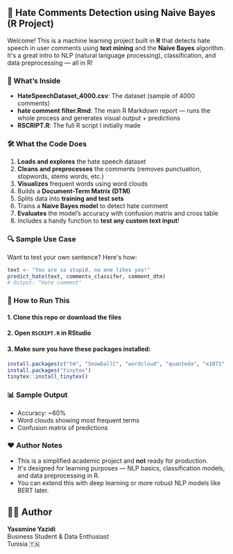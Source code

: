 ## 🧠 Hate Comments Detection using Naive Bayes (R Project)

Welcome! This is a machine learning project built in **R** that detects hate speech in user comments using **text mining** and the **Naive Bayes** algorithm. It's a great intro to NLP (natural language processing), classification, and data preprocessing — all in R!

### 📁 What’s Inside

- **HateSpeechDataset_4000.csv**: The dataset (sample of 4000 comments)
- **hate comment filter.Rmd**: The main R Markdown report — runs the whole process and generates visual output + predictions
- **RSCRIPT.R**: The full R script I initially made

### 🛠️ What the Code Does

1. **Loads and explores** the hate speech dataset  
2. **Cleans and preprocesses** the comments (removes punctuation, stopwords, stems words, etc.)
3. **Visualizes** frequent words using word clouds
4. Builds a **Document-Term Matrix (DTM)**  
5. Splits data into **training and test sets**
6. Trains a **Naive Bayes model** to detect hate comment
7. **Evaluates** the model’s accuracy with confusion matrix and cross table
8. Includes a handy function to **test any custom text input**!

### 🔍 Sample Use Case

Want to test your own sentence? Here's how:

```r
text <- "You are so stupid, no one likes you!"
predict_hate(text, comments_classifer, comment_dtm)
# Output: "Hate comment"
```
### 🚀 How to Run This

#### 1. Clone this repo or download the files

#### 2. Open `RSCRIPT.R` in **RStudio**

#### 3. Make sure you have these packages installed:

```r
install.packages(c("tm", "SnowballC", "wordcloud", "quanteda", "e1071", "gmodels", "caret"))
install.packages("tinytex")
tinytex::install_tinytex()  
```
### 📊 Sample Output

- Accuracy: ~60%
- Word clouds showing most frequent terms
- Confusion matrix of predictions

### ❤️ Author Notes

- This is a simplified academic project and **not** ready for production.
- It's designed for learning purposes — NLP basics, classification models, and data preprocessing in R.
- You can extend this with deep learning or more robust NLP models like BERT later.

## 👩‍💻 Author

**Yassmine Yazidi**  
Business Student & Data Enthusiast  
Tunisia 🇹🇳

